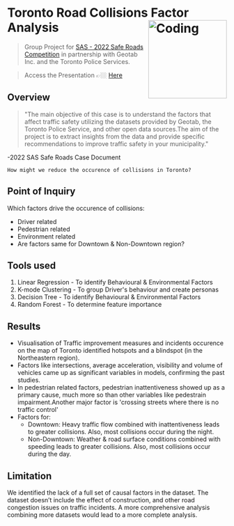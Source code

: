 # Toronto Road Collisions Factor Analysis <img align="right" alt="Coding" width="180" src="https://i.giphy.com/media/VhWFMl9M6zKpqB2dkc/giphy.webp">
 > Group Project for [SAS - 2022 Safe Roads Competition](https://www.sas.com/en_ca/events/2021/q4/safe-roads-competition.html) in partnership with Geotab Inc. and the Toronto Police Services.
 
 > Access the Presentation 👉🏼 [Here](https://github.com/AlkaBhambhu/Safe-Roads-Competition/blob/124b69d75fc6c9ed745e8f22cde23cef08724a5f/2022%20Safe%20Roads%20Competition%20Final%20Version.pdf)

## Overview 
> "The main objective of this case is to understand the factors that affect traffic safety utilizing the datasets provided by Geotab, the Toronto Police Service, and other open data sources.The aim of the project is to extract insights from the data and provide specific recommendations to improve traffic safety in your municipality."

-2022 SAS Safe Roads Case Document

    How might we reduce the occurence of collisions in Toronto? 

## Point of Inquiry 

Which factors drive the occurence of collisions:
- Driver related
- Pedestrian related
- Environment related
- Are factors same for Downtown & Non-Downtown region?

## Tools used
1. Linear Regression - To identify Behavioural & Environmental Factors
2. K-mode Clustering - To group Driver's behaviour and create personas
3. Decision Tree - To identify Behavioural & Environmental Factors
4. Random Forest - To determine feature importance

## Results 
- Visualisation of Traffic improvement measures and incidents occurence on the map of Toronto identified hotspots and a blindspot (in the Northeastern region).
- Factors like intersections, average acceleration, visibility and volume of vehicles came up as significant variables in models, confirming the past studies.
- In pedestrian related factors, pedestrian inattentiveness showed up as a primary cause, much more so than other variables like pedestrain impairment.Another major factor is 'crossing streets where there is no traffic control'
- Factors for:
  - Downtown: Heavy traffic flow combined with inattentiveness leads to greater collisions. Also, most collisions occur during the night.
  - Non-Downtown: Weather & road surface conditions combined with speeding leads to greater collisions. Also, most collisions occur during the day.

## Limitation
We identified the lack of a full set of causal factors in the dataset. The dataset doesn’t include the effect of construction, and other road congestion issues on traffic incidents. A more comprehensive analysis combining more datasets would lead to a more complete analysis. 

